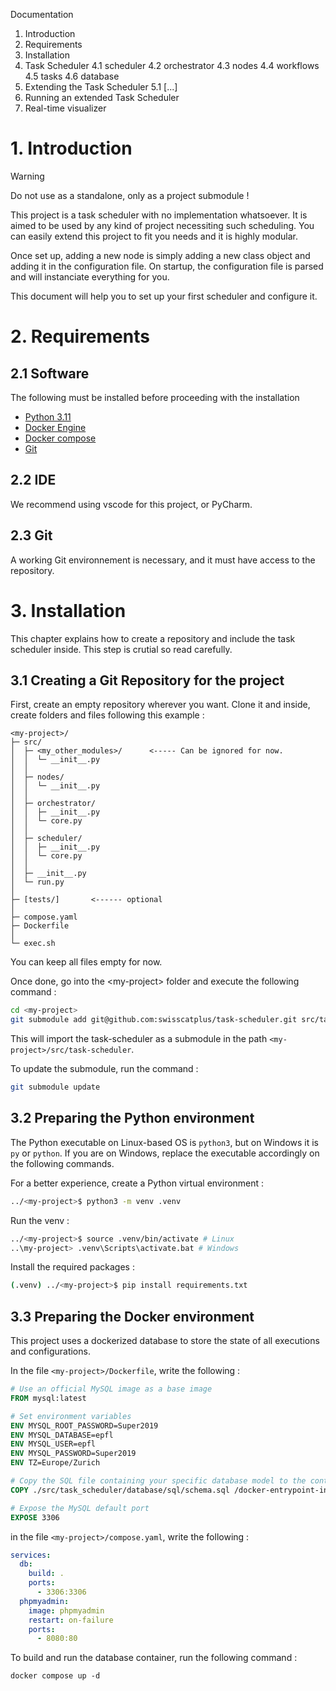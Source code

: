 Documentation
1. Introduction
2. Requirements
3. Installation
4. Task Scheduler
4.1 scheduler
4.2 orchestrator
4.3 nodes
4.4 workflows
4.5 tasks
4.6 database
5. Extending the Task Scheduler
5.1 [...]
6. Running an extended Task Scheduler
7. Real-time visualizer

# 1. Introduction

> [!WARNING]
> Do not use as a standalone, only as a project submodule !

This project is a task scheduler with no implementation whatsoever. It is aimed to be used by any kind of project necessiting such scheduling. You can easily extend this project to fit you needs and it is highly modular.

Once set up, adding a new node is simply adding a new class object and adding it in the configuration file. On startup, the configuration file is parsed and will instanciate everything for you.

This document will help you to set up your first scheduler and configure it.

# 2. Requirements
## 2.1 Software
The following must be installed before proceeding with the installation

- [Python 3.11](https://www.python.org/downloads/)
- [Docker Engine](https://docs.docker.com/engine/install/debian/)
- [Docker compose](https://docs.docker.com/compose/install/)
- [Git](https://git-scm.com/downloads)

## 2.2 IDE
We recommend using vscode for this project, or PyCharm.

## 2.3 Git
A working Git environnement is necessary, and it must have access to the repository.

# 3. Installation

This chapter explains how to create a repository and include the task scheduler inside. This step is crutial so read carefully.

## 3.1 Creating a Git Repository for the project

First, create an empty repository wherever you want.
Clone it and inside, create folders and files following this example :

```
<my-project>/
├─ src/
│  ├─ <my_other_modules>/      <----- Can be ignored for now.
│  │  └─ __init__.py
│  │
│  ├─ nodes/
│  │  └─ __init__.py
│  │
│  ├─ orchestrator/
│  │  ├─ __init__.py
│  │  └─ core.py
│  │
│  ├─ scheduler/
│  │  ├─ __init__.py
│  │  └─ core.py
│  │
│  ├─ __init__.py
│  └─ run.py
│
├─ [tests/]       <------ optional
│
├─ compose.yaml
├─ Dockerfile
│
└─ exec.sh
```

You can keep all files empty for now.

Once done, go into the \<my-project> folder and execute the following command :

```bash
cd <my-project>
git submodule add git@github.com:swisscatplus/task-scheduler.git src/task_scheduler
```

This will import the task-scheduler as a submodule in the path `<my-project>/src/task-scheduler`.

To update the submodule, run the command :
```bash
git submodule update
```

## 3.2 Preparing the Python environment

The Python executable on Linux-based OS is `python3`, but on Windows it is `py` or `python`. If you are on Windows, replace the executable accordingly on the following commands.

For a better experience, create a Python virtual environment :

```bash
../<my-project>$ python3 -m venv .venv
```

Run the venv :
```bash
../<my-project>$ source .venv/bin/activate # Linux
..\my-project> .venv\Scripts\activate.bat # Windows
```

Install the required packages :
```bash
(.venv) ../<my-project>$ pip install requirements.txt
```

## 3.3 Preparing the Docker environment

This project uses a dockerized database to store the state of all executions and configurations.

In the file `<my-project>/Dockerfile`, write the following :
```Dockerfile
# Use an official MySQL image as a base image
FROM mysql:latest

# Set environment variables
ENV MYSQL_ROOT_PASSWORD=Super2019
ENV MYSQL_DATABASE=epfl
ENV MYSQL_USER=epfl
ENV MYSQL_PASSWORD=Super2019
ENV TZ=Europe/Zurich

# Copy the SQL file containing your specific database model to the container
COPY ./src/task_scheduler/database/sql/schema.sql /docker-entrypoint-initdb.d/

# Expose the MySQL default port
EXPOSE 3306
```

in the file `<my-project>/compose.yaml`, write the following :
```yaml
services:
  db:
    build: .
    ports:
      - 3306:3306
  phpmyadmin:
    image: phpmyadmin
    restart: on-failure
    ports:
      - 8080:80
```

To build and run the database container, run the following command :
```shell
docker compose up -d
```